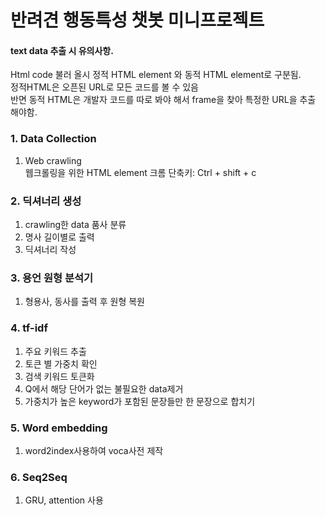 # 반려견 행동특성 챗봇 미니프로젝트

#### text data 추출 시 유의사항.
Html code 불러 올시 정적 HTML element 와 동적 HTML element로 구분됨. 
<br> 정적HTML은 오픈된 URL로 모든 코드를 볼 수 있음
<br> 반면 동적 HTML은 개발자 코드를 따로 봐야 해서 frame을 찾아 특정한 URL을 추출 해야함.

### 1. Data Collection
1. Web crawling
<br> 웹크롤링을 위한 HTML element 크롬 단축키: Ctrl + shift + c

### 2. 딕셔너리 생성
1. crawling한 data 품사 분류
2. 명사 길이별로 출력
3. 딕셔너리 작성


### 3. 용언 원형 분석기
1. 형용사, 동사를 출력 후 원형 복원

### 4. tf-idf
1. 주요 키워드 추출
2. 토큰 별 가중치 확인
3. 검색 키워드 토큰화
4. Q에서 해당 단어가 없는 불필요한 data제거
5. 가중치가 높은 keyword가 포함된 문장들만 한 문장으로 합치기

### 5. Word embedding
1. word2index사용하여 voca사전 제작

### 6. Seq2Seq
1. GRU, attention 사용
